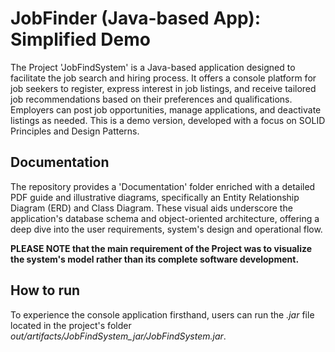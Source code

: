 # JobFinder (Java-based App): Simplified Demo

The Project 'JobFindSystem' is a Java-based application designed to facilitate the job search and hiring process. It offers a console platform for job seekers to register, express interest in job listings, and receive tailored job recommendations based on their preferences and qualifications. Employers can post job opportunities, manage applications, and deactivate listings as needed. This is a demo version, developed with a focus on SOLID Principles and Design Patterns. 

## Documentation
The repository provides a 'Documentation' folder enriched with a detailed PDF guide and illustrative diagrams, specifically an Entity Relationship Diagram (ERD) and Class Diagram. These visual aids underscore the application's database schema and object-oriented architecture, offering a deep dive into the user requirements, system's design and operational flow. 

**PLEASE NOTE that the main requirement of the Project was to visualize the system's model rather than its complete software development.**

## How to run
To experience the console application firsthand, users can run the _.jar_ file located in the project's folder _out/artifacts/JobFindSystem_jar/JobFindSystem.jar_.
